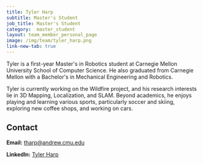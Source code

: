 ```yaml
---
title: Tyler Harp 
subtitle: Master's Student
job_title: Master's Student
category:  master_student
layout: team_member_personal_page
image: /img/team/tyler_harp.png
link-new-tab: true
---
```


Tyler is a first-year Master's in Robotics student at Carnegie Mellon University School of Computer Science. He also graduated from Carnegie Mellon with a Bachelor's in Mechanical Engineering and Robotics.

Tyler is currently working on the Wildfire project, and his research interests lie in 3D Mapping, Localization, and SLAM. Beyond academics, he enjoys playing and learning various sports, particularly soccer and skiing, exploring new coffee shops, and working on cars.
<br>

## Contact

**Email:** [tharp@andrew.cmu.edu](tharp@andrew.cmu.edu)

**LinkedIn:** [Tyler Harp](https://www.linkedin.com/in/tylerkharp/)

